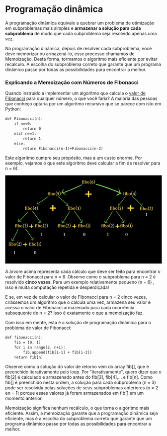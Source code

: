 
# Programação dinâmica

A programação dinâmica equivale a quebrar um problema de otimização em subproblemas mais simples e **armazenar a solução para cada subproblema** de modo que cada subproblema seja resolvido apenas uma vez.

Na programação dinâmica, depois de resolver cada subproblema, você deve memorizar ou armazená-lo, esse processo chamamos de Memoização. Desta forma, tormamos o algoritmo mais eficiente por evitar recalculo.  A escolha do subproblema correto que garante que um programa dinâmico passe por todas as possibilidades para encontrar a melhor.

### Explicando a Memoização com Números de Fibonacci

Quando instruído a implementar um algoritmo que calcula o [valor de Fibonacci](https://www.mathsisfun.com/numbers/fibonacci-sequence.html) para qualquer número, o que você faria? A maioria das pessoas que conheço optaria por um algoritmo recursivo que se parece com isto em Python:

```
def Fibonacci(n):
	if n==0:
		return 0
	elif n==1:
		return 1
	else:
		return Fibonacci(n-1)+Fibonacci(n-2)
```

Este algoritmo cumpre seu propósito, mas a um custo enorme. Por exemplo, vejamos o que este algoritmo deve calcular a fim de resolver para n = 6):

![Fibonacci example](/static/fibo.png)


A árvore acima representa cada cálculo que deve ser feito para encontrar o valor de Fibonacci para n = 6. Observe como o subproblema para n = 2 é resolvido **cinco vezes**. Para um exemplo relativamente pequeno (n = 6) , isso é muita computação repetida e desperdiçada!

E se, em vez de calcular o valor de Fibonacci para n = 2 cinco vezes, criássemos um algoritmo que o calcula uma vez, armazena seu valor e acessa o valor de Fibonacci armazenado para cada ocorrência subsequente de n = 2? Isso é exatamente o que a memoização faz.

Com isso em mente, esta é a solução de programação dinâmica para o problema de valor de Fibonacci:

```
def fibonacci(n):
	fib = [0, 1]
	for i in range(2, n+1):
		fib.append(fib[i-1] + fib[i-2])
	return fib[n]
```

Observe como a solução do valor de retorno vem do array fib[], que é preenchido iterativamente pelo loop. Por "iterativamente", quero dizer que o fib[2] é calculado e armazenado antes do fib[3], fib[4],… e fib[n]. Como fib[] é preenchido nesta ordem, a solução para cada subproblema (n = 3) pode ser resolvida pelas soluções de seus subproblemas anteriores (n = 2 en = 1) porque esses valores já foram armazenados em fib[] em um momento anterior.

Memoização significa nenhum recálculo, o que torna o algoritmo mais eficiente. Assim, a memoização garante que a programação dinâmica seja eficiente, mas é a escolha do subproblema correto que garante que um programa dinâmico passe por todas as possibilidades para encontrar a melhor.


